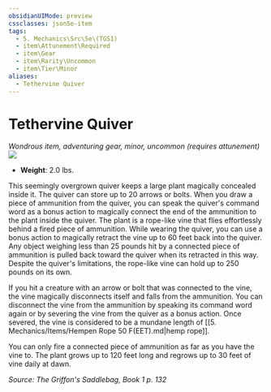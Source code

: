 ```yaml
---
obsidianUIMode: preview
cssclasses: json5e-item
tags:
  - 5. Mechanics\Src\5e\(TGS1)
  - item\Attunement\Required
  - item\Gear
  - item\Rarity\Uncommon
  - item\Tier\Minor
aliases:
  - Tethervine Quiver
---
```

# Tethervine Quiver
*Wondrous item, adventuring gear, minor, uncommon (requires attunement)*  
![](https://raw.githubusercontent.com/TheGiddyLimit/homebrew/master/_img/TGS1/Tethervine-Quiver.webp#right)  

- **Weight**: 2.0 lbs.

This seemingly overgrown quiver keeps a large plant magically concealed inside it. The quiver can store up to 20 arrows or bolts. When you draw a piece of ammunition from the quiver, you can speak the quiver's command word as a bonus action to magically connect the end of the ammunition to the plant inside the quiver. The plant is a rope-like vine that flies effortlessly behind a fired piece of ammunition. While wearing the quiver, you can use a bonus action to magically retract the vine up to 60 feet back into the quiver. Any object weighing less than 25 pounds hit by a connected piece of ammunition is pulled back toward the quiver when its retracted in this way. Despite the quiver's limitations, the rope-like vine can hold up to 250 pounds on its own.

If you hit a creature with an arrow or bolt that was connected to the vine, the vine magically disconnects itself and falls from the ammunition. You can disconnect the vine from the ammunition by speaking its command word again or by severing the vine from the quiver as a bonus action. Once severed, the vine is considered to be a mundane length of [[5. Mechanics/Items/Hempen Rope 50 F(EET).md\|hemp rope]].

You can only fire a connected piece of ammunition as far as you have the vine to. The plant grows up to 120 feet long and regrows up to 30 feet of vine daily at dawn.

*Source: The Griffon's Saddlebag, Book 1 p. 132*
